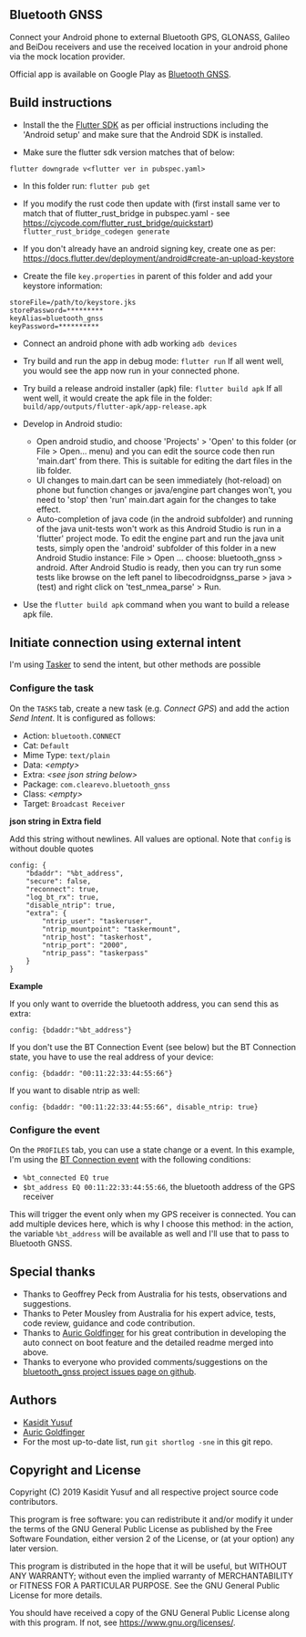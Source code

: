 Bluetooth GNSS
--------------

Connect your Android phone to external Bluetooth GPS, GLONASS, Galileo and BeiDou receivers and use the received location in your android phone via the mock location provider.

Official app is available on Google Play as [Bluetooth GNSS](https://play.google.com/store/apps/details?id=com.clearevo.bluetooth_gnss&hl=en&gl=US).

Build instructions
-----------

* Install the the [Flutter SDK](https://flutter.dev/docs/get-started/install) as per official instructions including the 'Android setup' and make sure that the Android SDK is installed.

* Make sure the flutter sdk version matches that of below:

`flutter downgrade v<flutter ver in pubspec.yaml>`

* In this folder run:
`flutter pub get`

* If you modify the rust code then update with (first install same ver to match that of flutter_rust_bridge in pubspec.yaml - see https://cjycode.com/flutter_rust_bridge/quickstart)
`flutter_rust_bridge_codegen generate`

* If you don't already have an android signing key, create one as per:
<https://docs.flutter.dev/deployment/android#create-an-upload-keystore>

* Create the file `key.properties` in parent of this folder and add your keystore information:
```
storeFile=/path/to/keystore.jks
storePassword=*********
keyAlias=bluetooth_gnss
keyPassword=**********
``` 
* Connect an android phone with adb working
`adb devices`

* Try build and run the app in debug mode:
`flutter run`
If all went well, you would see the app now run in your connected phone.

* Try build a release android installer (apk) file:
`flutter build apk`
If all went well, it would create the apk file in the folder:
`build/app/outputs/flutter-apk/app-release.apk`

* Develop in Android studio:
  - Open android studio, and choose 'Projects' > 'Open' to this folder (or File > Open... menu) and you can edit the source code then run 'main.dart' from there. This is suitable for editing the dart files in the lib folder.
  - UI changes to main.dart can be seen immediately (hot-reload) on phone but function changes or java/engine part changes won't, you need to 'stop' then 'run' main.dart again for the changes to take effect.
  - Auto-completion of java code (in the android subfolder) and running of the java unit-tests won't work as this Android Studio is run in a 'flutter' project mode. To edit the engine part and run the java unit tests, simply open the 'android' subfolder of this folder in a new Android Studio instance: File > Open ... choose: bluetooth_gnss > android. After Android Studio is ready, then you can try run some tests like browse on the left panel to libecodroidgnss_parse > java > (test) and right click on 'test_nmea_parse' > Run.

* Use the `flutter build apk` command when you want to build a release apk file.


Initiate connection using external intent
-----------------------------------------
I'm using [Tasker](https://play.google.com/store/apps/details?id=net.dinglisch.android.taskerm) to send the intent, but other methods are possible

### Configure the task
On the `TASKS` tab, create a new task (e.g. _Connect GPS_) and add the action _Send Intent_. It is configured as follows:
* Action: `bluetooth.CONNECT`
* Cat: `Default`
* Mime Type: `text/plain`
* Data: _&lt;empty&gt;_
* Extra: _&lt;see json string below&gt;_
* Package: `com.clearevo.bluetooth_gnss`
* Class: _&lt;empty&gt;_
* Target: `Broadcast Receiver`

**json string in Extra field**

Add this string without newlines. All values are optional. Note that `config` is without double quotes

```
config: {
    "bdaddr": "%bt_address",
    "secure": false,
    "reconnect": true,
    "log_bt_rx": true,
    "disable_ntrip": true,
    "extra": {
        "ntrip_user": "taskeruser",
        "ntrip_mountpoint": "taskermount",
        "ntrip_host": "taskerhost",
        "ntrip_port": "2000",
        "ntrip_pass": "taskerpass"
    }
}
```

**Example**

If you only want to override the bluetooth address, you can send this as extra:

```
config: {bdaddr:"%bt_address"}
```

If you don't use the BT Connection Event (see below) but the BT Connection state, you have to use the real address of your device:

```
config: {bdaddr: "00:11:22:33:44:55:66"}
```

If you want to disable ntrip as well:

```
config: {bdaddr: "00:11:22:33:44:55:66", disable_ntrip: true}
```

### Configure the event
On the `PROFILES` tab, you can use a state change or a event. In this example, I'm using the [BT Connection event](https://tasker.joaoapps.com/userguide/en/help/eh_bt_connect_disconnect.html) with the following conditions:

* `%bt_connected EQ true`
* `$bt_address EQ 00:11:22:33:44:55:66`, the bluetooth address of the GPS receiver

This will trigger the event only when my GPS receiver is connected. You can add multiple devices here, which is why I choose this method: in the action, the variable `%bt_address` will be available as well and I'll use that to pass to Bluetooth GNSS.

Special thanks
--------------

- Thanks to Geoffrey Peck from Australia for his tests, observations and suggestions.
- Thanks to Peter Mousley from Australia for his expert advice, tests, code review, guidance and code contribution.
- Thanks to [Auric Goldfinger](https://github.com/auricgoldfinger) for his great contribution in developing the auto connect on boot feature and the detailed readme merged into above.
- Thanks to everyone who provided comments/suggestions on the [bluetooth_gnss project issues page on github](https://github.com/ykasidit/bluetooth_gnss/issues).

Authors
--------

- [Kasidit Yusuf](https://github.com/ykasidit)
- [Auric Goldfinger](https://github.com/auricgoldfinger)
- For the most up-to-date list, run `git shortlog -sne` in this git repo.

Copyright and License
---------------------

Copyright (C) 2019 Kasidit Yusuf and all respective project source code contributors.

This program is free software: you can redistribute it and/or modify
it under the terms of the GNU General Public License as published by
the Free Software Foundation, either version 2 of the License, or
(at your option) any later version.

This program is distributed in the hope that it will be useful,
but WITHOUT ANY WARRANTY; without even the implied warranty of
MERCHANTABILITY or FITNESS FOR A PARTICULAR PURPOSE.  See the
GNU General Public License for more details.

You should have received a copy of the GNU General Public License
along with this program.  If not, see <https://www.gnu.org/licenses/>.
